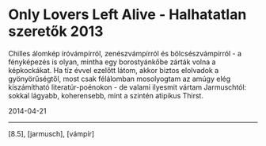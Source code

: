 # Only Lovers Left Alive - Halhatatlan szeretők 2013

Chilles álomkép íróvámpírról, zenészvámpírról és bölcsészvámpírról - a fényképezés is olyan, mintha egy borostyánkőbe zárták volna a képkockákat. Ha tíz évvel ezelőtt látom, akkor biztos elolvadok a gyönyörűségtől, most csak félálomban mosolyogtam az amúgy elég kiszámítható literatúr-poénokon - de valami ilyesmit vártam Jarmuschtól: sokkal lágyabb, koherensebb, mint a szintén atipikus Thirst.

2014-04-21 

----

[8.5], [jarmusch], [vámpír]
